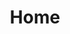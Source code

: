 ---
home: true
title: Home
heroImage: /images/hero.png
actions:
  - text: Get Started
    link: /guide/introduction
    type: primary
  - text: Development
    link: /widget-development/introduction.html
    type: secondary
features:
- title: Mobile Web Application
  details: Senses - Smart Mirror software comes with an web app on your mobile to easy configure your Smart Mirror.
- title: 35+ Widgets
  details: 35+ different widgets to visually show you all kinds of day-to-day data.
- title: Build & Extend
  details: Are you a creative developer? Senses Smart Mirros comes with a way to develop your own widgets.
- title: Profiles
  details: With dynamic profiles you can set up different layouts. Switch to a profile to show different widgets & data.
- title: Voice Integration
  details: Use your voice to control the profiles and widgets on your Smart Mirror.
- title: Animations
  details: ... provide a clean and modern way to show different data inside the widget and switch between widgets on the Senses - Smart Mirror.
footer: MIT Licensed | Copyright © 2021-present | Made by Nick Thesing
---
